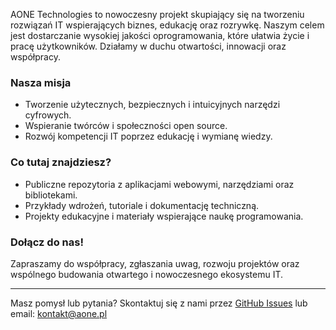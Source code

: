 AONE Technologies to nowoczesny projekt skupiający się na tworzeniu rozwiązań IT wspierających biznes, edukację oraz rozrywkę. Naszym celem jest dostarczanie wysokiej jakości oprogramowania, które ułatwia życie i pracę użytkowników. Działamy w duchu otwartości, innowacji oraz współpracy.

### Nasza misja
- Tworzenie użytecznych, bezpiecznych i intuicyjnych narzędzi cyfrowych.
- Wspieranie twórców i społeczności open source.
- Rozwój kompetencji IT poprzez edukację i wymianę wiedzy.

### Co tutaj znajdziesz?
- Publiczne repozytoria z aplikacjami webowymi, narzędziami oraz bibliotekami.
- Przykłady wdrożeń, tutoriale i dokumentację techniczną.
- Projekty edukacyjne i materiały wspierające naukę programowania.

### Dołącz do nas!
Zapraszamy do współpracy, zgłaszania uwag, rozwoju projektów oraz wspólnego budowania otwartego i nowoczesnego ekosystemu IT.

---

Masz pomysł lub pytania? Skontaktuj się z nami przez [GitHub Issues](https://github.com/aonepl/.github/issues) lub email: kontakt@aone.pl

<!--

**Here are some ideas to get you started:**

🙋‍♀️ A short introduction - what is your organization all about?
🌈 Contribution guidelines - how can the community get involved?
👩‍💻 Useful resources - where can the community find your docs? Is there anything else the community should know?
🍿 Fun facts - what does your team eat for breakfast?
🧙 Remember, you can do mighty things with the power of [Markdown](https://docs.github.com/github/writing-on-github/getting-started-with-writing-and-formatting-on-github/basic-writing-and-formatting-syntax)
-->
